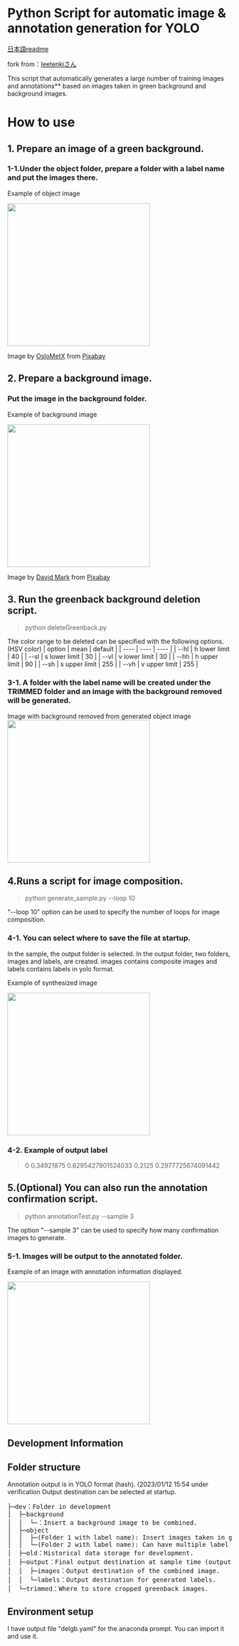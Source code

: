 # Python Script for automatic image & annotation generation for YOLO
[日本語readme](https://github.com/Masafuro/YOLO_train_data_generator_ver2/blob/5c6f027ec5f6346b4a75382502607ca75b82aa6b/README.md)

fork from：[Ieetenkiさん](https://github.com/leetenki/YOLO_train_data_generator)

This script that automatically generates a large number of training images and annotations** based on images taken in green background and background images.

# How to use
## 1. Prepare an image of a green background.
### 1-1.Under the object folder, prepare a folder with a **label name** and put the images there.
Example of object image

<img src="https://user-images.githubusercontent.com/1459353/212318265-0682b154-36fa-4498-bfa2-dfab8cc4af89.jpg" width="320px" >

Image by <a href="https://pixabay.com/users/oslometx-7322944/?utm_source=link-attribution&amp;utm_medium=referral&amp;utm_campaign=image&amp;utm_content=4223871">OsloMetX</a> from <a href="https://pixabay.com//?utm_source=link-attribution&amp;utm_medium=referral&amp;utm_campaign=image&amp;utm_content=4223871">Pixabay</a>

## 2. Prepare a background image.
### Put the image in the background folder.
Example of background image

<img src="https://user-images.githubusercontent.com/1459353/212320624-aa5e62b3-9c8d-4485-aab0-8a76c02e0741.jpg" width="320px" >

Image by <a href="https://pixabay.com/users/12019-12019/?utm_source=link-attribution&amp;utm_medium=referral&amp;utm_campaign=image&amp;utm_content=1751455">David Mark</a> from <a href="https://pixabay.com//?utm_source=link-attribution&amp;utm_medium=referral&amp;utm_campaign=image&amp;utm_content=1751455">Pixabay</a>


## 3. Run the greenback background deletion script.
> python deleteGreenback.py

The color range to be deleted can be specified with the following options. (HSV color)
|  option  |  mean  | default |
| ---- | ---- | ---- |
|  --hl  |  h lower limit  | 40 |
|  --sl  |  s lower limit  | 30 |
| --vl | v lower limit | 30 |
|  --hh  |  h upper limit  | 90 |
|  --sh  |  s upper limit  | 255 |
| --vh | v upper limit | 255 |

### 3-1. A folder with the label name will be created under the TRIMMED folder and an image with the background removed will be generated.
Image with background removed from generated object image
<img src="https://user-images.githubusercontent.com/1459353/212319114-fca78b22-9b64-4ccf-85a7-a371a93c7e07.png" width="320px" >

## 4.Runs a script for image composition.
> python generate_sample.py --loop 10

"--loop 10" option can be used to specify the number of loops for image composition.

### 4-1. You can select where to save the file at startup.
In the sample, the output folder is selected. In the output folder, two folders, images and labels, are created. images contains composite images and labels contains labels in yolo format.

Example of synthesized image

<img src="https://user-images.githubusercontent.com/1459353/212319566-a3245505-3818-4389-bf2c-459fb1424323.jpg" width="320px" >

### 4-2. Example of output label
> 0 0.34921875 0.6295427901524033 0.2125 0.2977725674091442

## 5.(Optional) You can also run the annotation confirmation script.
> python annotationTest.py --sample 3

The option "--sample 3" can be used to specify how many confirmation images to generate.

### 5-1. Images will be output to the annotated folder.
Example of an image with annotation information displayed.

<img src="https://user-images.githubusercontent.com/1459353/212320133-d1a68f17-f371-4ee3-94f1-8cbab6723952.jpg" width="320px" >

## Development Information
## Folder structure

Annotation output is in YOLO format (hash). (2023/01/12 15:54 under verification
Output destination can be selected at startup.

<pre>
├─dev：Folder in development
│  ├─background
│  │  └─：Insert a background image to be combined.
│  ├─object
│  │  ├─(Folder 1 with label name): Insert images taken in green background.
│  │  └─(Folder 2 with label name): Can have multiple label folders.
│  ├─old：Historical data storage for development.
│  ├─output：Final output destination at sample time (output folder can be selected at script runtime.)
│  │  ├─images：Output destination of the combined image.
│  │  └─labels：Output destination for generated labels.
│  └─trimmed：Where to store cropped greenback images.
</pre>

## Environment setup
I have output file "delgb.yaml" for the anaconda prompt. You can import it and use it.

